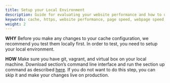 ```yaml
---
title: Setup your Local Environment
description: Guide for evaluating your website performance and how to use Section to make improvements.
keywords: cache, https, website performance, page speed, webpage speed, website security, content delivery network, CDN
weight: 2
---
```


**WHY** Before you make any changes to your cache configuration, we recommend you test them locally first. In order to test, you need to setup your local environment.

**HOW** Make sure you have git, vagrant, and virtual box on your local machine. Download section’s command line interface and run the section up command as described [here](https://www.section.io/docs/local-development/). If you do not want to do this step, you can skip it and make your changes live on production.
